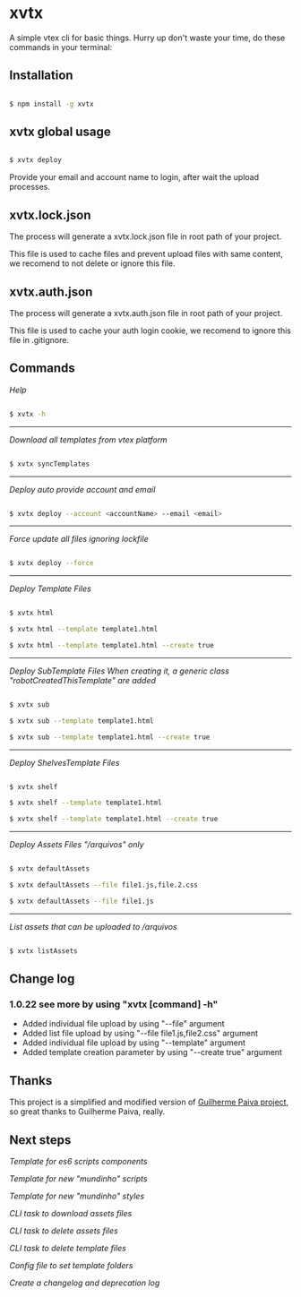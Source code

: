 # xvtx
A simple vtex cli for basic things.
Hurry up don't waste your time, do these commands in your terminal:


## Installation

```bash

$ npm install -g xvtx

```

## xvtx global usage

```bash

$ xvtx deploy

```

Provide your email and account name to login, after wait the upload processes.

## xvtx.lock.json

The process will generate a xvtx.lock.json file in root path of your project.

This file is used to cache files and prevent upload files with same content, we recomend to not delete or ignore this file.

## xvtx.auth.json

The process will generate a xvtx.auth.json file in root path of your project.

This file is used to cache your auth login cookie, we recomend to ignore this file in .gitignore.


## Commands

*Help*

```bash

$ xvtx -h

```
___

*Download all templates from vtex platform*

```bash

$ xvtx syncTemplates

```
___

*Deploy auto provide account and email*

```bash

$ xvtx deploy --account <accountName> --email <email>

```
___
*Force update all files ignoring lockfile*

```bash

$ xvtx deploy --force

```
___
*Deploy Template Files*

```bash

$ xvtx html

$ xvtx html --template template1.html

$ xvtx html --template template1.html --create true

```
___
*Deploy SubTemplate Files*
*When creating it, a generic class "robotCreatedThisTemplate" are added*

```bash

$ xvtx sub

$ xvtx sub --template template1.html

$ xvtx sub --template template1.html --create true

```
___
*Deploy ShelvesTemplate Files*

```bash

$ xvtx shelf

$ xvtx shelf --template template1.html

$ xvtx shelf --template template1.html --create true

```
___
*Deploy Assets Files "/arquivos" only*

```bash

$ xvtx defaultAssets

$ xvtx defaultAssets --file file1.js,file.2.css

$ xvtx defaultAssets --file file1.js

```

___
*List assets that can be uploaded to /arquivos*

```bash

$ xvtx listAssets

```

## Change log

### 1.0.22 see more by using "xvtx [command] -h"
- Added individual file upload by using "--file" argument
- Added list file upload by using "--file file1.js,file2.css" argument
- Added individual file upload by using "--template" argument
- Added template creation parameter by using "--create true" argument



## Thanks
This project is a simplified and modified version of [Guilherme Paiva project], so great thanks to Guilherme Paiva, really.


## Next steps
*Template for es6 scripts components*

*Template for new "mundinho" scripts*

*Template for new "mundinho" styles*

*CLI task to download assets files*

*CLI task to delete assets files*

*CLI task to delete template files*

*Config file to set template folders*

*Create a changelog and deprecation log*


[Guilherme Paiva project]: https://github.com/gfpaiva/jussitb

